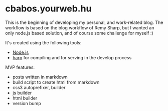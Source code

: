 cbabos.yourweb.hu
=================

This is the beginning of developing my personal, and work-related blog. 
The workflow is based on the blog workflow of Remy Sharp, but I wanted an only 
node.js based solution, and of course some challenge for myself :)

It's created using the following tools: 
 - [Node.js](http://nodejs.org/)
 - [harp](http://harpjs.com/) for compiling and for serving in the develop process

MVP features: 
 - posts written in markdown
 - build script to create html from markdown
 - css3 autoprefixer, builder
 - js builder
 - html builder
 - version bump
